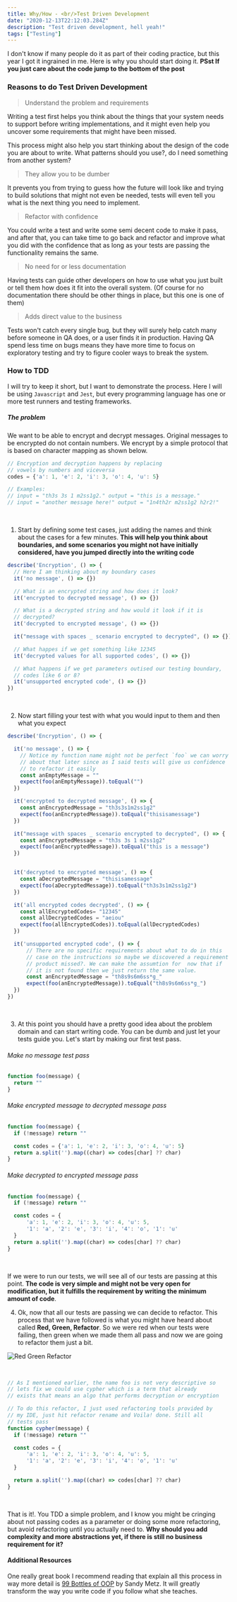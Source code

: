 ```yaml
---
title: Why/How - <br/>Test Driven Development
date: "2020-12-13T22:12:03.284Z"
description: "Test driven development, hell yeah!"
tags: ["Testing"]
---
```


I don't know if many people do it as part of their coding practice, but this year I got it
ingrained in me. Here is why you should start doing it. __PSst If you just care about the code
jump to the bottom of the post__

### Reasons to do Test Driven Development

> Understand the problem and requirements

Writing a test first helps you think about the things that your system needs to support before writing implementations,
and it might even help you uncover some requirements that might have been missed.

This process might also help you start thinking about the design of the code you are about to write. What patterns
should you use?, do I need something from another system?

> They allow you to be dumber

It prevents you from trying to guess how the future will look like and trying to build solutions that might
not even be needed, tests will even tell you what is the next thing you need to implement.

> Refactor with confidence

You could write a test and write some semi decent code to make it pass, and after that,
you can take time to go back and refactor and improve what you did with the confidence that
as long as your tests are passing the functionality remains the same.

> No need for or less documentation 

Having tests can guide other developers on how to use what you just built or
tell them how does it fit into the overall system. (Of course for no documentation there should be other things
in place, but this one is one of them)

> Adds direct value to the business

Tests won't catch every single bug, but they will surely help catch many before someone
in QA does, or a user finds it in production. Having QA spend less time on bugs means they have more
time to focus on exploratory testing and try to figure cooler ways to break the system.


### How to TDD

I will try to keep it short, but I want to demonstrate the process. Here I will be using `Javascript` and `Jest`, but
every programming language has one or more test runners and testing frameworks.

##### The problem

We want to be able to encrypt and decrypt messages. Original messages to be encrypted do not contain numbers.
We encrypt by a simple protocol that is based on character mapping as shown below.

```javascript
// Encryption and decryption happens by replacing 
// vowels by numbers and viceversa
codes = {'a': 1, 'e': 2, 'i': 3, 'o': 4, 'u': 5}

// Examples:
// input = "th3s 3s 1 m2ss1g2." output = "this is a message." 
// input = "another message here!" output = "1n4th2r m2ss1g2 h2r2!"
```

<br/>

1) Start by defining some test cases, just adding the names and think about the cases for
a few minutes. __This will help you think about boundaries, and some scenarios you might not have initially
considered, have you jumped directly into the writing code__

```javascript
describe('Encryption', () => {
  // Here I am thinking about my boundary cases
  it('no message', () => {})

  // What is an encrypted string and how does it look?
  it('encrypted to decrypted message', () => {})

  // What is a decrypted string and how would it look if it is
  // decrypted?
  it('decrypted to encrypted message', () => {})

  it("message with spaces _ scenario encrypted to decrypted", () => {})  

  // What happes if we get something like 12345
  it('decrypted values for all supported codes', () => {})

  // What happens if we get parameters outised our testing boundary,
  // codes like 6 or 8?
  it('unsupported encrypted code', () => {})
})
```

<br/>

2) Now start filling your test with what you would input to them and then what you expect

```javascript
describe('Encryption', () => {

  it('no message', () => {
    // Notice my function name might not be perfect `foo` we can worry
    // about that later since as I said tests will give us confidence
    // to refactor it easily
    const anEmptyMessage = ""
    expect(foo(anEmptyMessage)).toEqual("")
  })

  it('encrypted to decrypted message', () => {
    const anEncryptedMessage = "th3s3s1m2ss1g2"
    expect(foo(anEncryptedMessage)).toEqual("thisisamessage")
  })

  it("message with spaces _ scenario encrypted to decrypted", () => {
    const anEncryptedMessage = "th3s 3s 1 m2ss1g2"
    expect(foo(anEncryptedMessage)).toEqual("this is a message")
  })  


  it('decrypted to encrypted message', () => {
    const aDecryptedMessage = "thisisamessage"
    expect(foo(aDecryptedMessage)).toEqual("th3s3s1m2ss1g2")
  })

  it('all encrypted codes decrypted', () => {
    const allEncryptedCodes= "12345"
    const allDecryptedCodes = "aeiou"
    expect(foo(allEncryptedCodes)).toEqual(allDecryptedCodes)
  })

  it('unsupported encrypted code', () => {
      // There are no specific requirements about what to do in this 
      // case on the instructions so maybe we discovered a requirement
      // product missed?. We can make the assumtion for  now that if
      // it is not found then we just return the same value.
      const anEncryptedMessage = "th8s9s6m6ss*g_"
      expect(foo(anEncryptedMessage)).toEqual("th8s9s6m6ss*g_")
  })
})
```

<br/>

3) At this point you should have a pretty good idea about the problem domain and can start writing code. You
can be dumb and just let your tests guide you. Let's start by making our first test pass.

 ###### Make no message test pass

```javascript
function foo(message) {
  return ""
}
```

###### Make encrypted message to decrypted message pass

```javascript
function foo(message) {
  if (!message) return ""

  const codes = {'a': 1, 'e': 2, 'i': 3, 'o': 4, 'u': 5}
  return a.split('').map((char) => codes[char] ?? char)
}
```

###### Make decrypted to encrypted message pass

```javascript
function foo(message) {
  if (!message) return ""

  const codes = {
      'a': 1, 'e': 2, 'i': 3, 'o': 4, 'u': 5,
      '1': 'a', '2': 'e', '3': 'i', '4': 'o', '1': 'u'
  }
  return a.split('').map((char) => codes[char] ?? char)
}
```

<br />

If we were to run our tests, we will see all of our tests are passing at this point. __The code is
very simple and might not be very open for modification, but it fulfills the requirement  by writing the 
minimum amount of code__.

4) Ok, now that all our tests are passing we can decide to refactor. This process that we have followed is
what you might have heard about called __Red, Green, Refactor__. So we were red when our tests were failing,
then green when we made them all pass and now we are going to refactor them just a bit.

![Red Green Refactor](./rgr.png)

<br />

```javascript
// As I mentioned earlier, the name foo is not very descriptive so
// lets fix we could use cypher which is a term that already
// exists that means an algo that performs decryption or encryption

// To do this refactor, I just used refactoring tools provided by
// my IDE, just hit refactor rename and Voila! done. Still all
// tests pass
function cypher(message) {
  if (!message) return ""

  const codes = {
      'a': 1, 'e': 2, 'i': 3, 'o': 4, 'u': 5,
      '1': 'a', '2': 'e', '3': 'i', '4': 'o', '1': 'u'
  }

  return a.split('').map((char) => codes[char] ?? char)
}
```

<br />

That is it!. You TDD a simple problem, and I know you might be cringing about not
passing codes as a parameter or doing some more refactoring, but avoid refactoring until
you actually need to. __Why should you add complexity and more abstractions yet, if there is
still no business requirement for it?__

#### Additional Resources

One really great book I recommend reading that explain all this process in way more detail is
[99 Bottles of OOP](https://sandimetz.com/99bottles)  by Sandy Metz. It will greatly transform the way you write code if
you follow what she teaches.